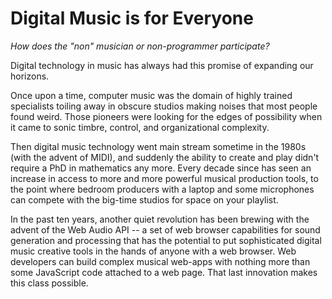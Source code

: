 <link href="../../markdown.css" rel="stylesheet"></link> 

# Digital Music is for Everyone
*How does the "non" musician or non-programmer participate?*

Digital technology in music has always had this promise of expanding our horizons. 

Once upon a time, computer music was the domain of highly trained specialists toiling away in obscure studios making noises that most people found weird. Those pioneers were looking for the edges of possibility when it came to sonic timbre, control, and organizational complexity. 

Then digital music technology went main stream sometime in the 1980s (with the advent of MIDI), and suddenly the ability to create and play didn't require a PhD in mathematics any more. Every decade since has seen an increase in access to more and more powerful musical production tools, to the point where bedroom producers with a laptop and some microphones can compete with the big-time studios for space on your playlist. 

In the past ten years, another quiet revolution has been brewing with the advent of the Web Audio API -- a set of web browser capabilities for sound generation and processing that has the potential to put sophisticated digital music creative tools in the hands of anyone with a web browser. Web developers can build complex musical web-apps with nothing more than some JavaScript code attached to a web page. That last innovation makes this class possible.